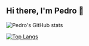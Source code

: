 ## Hi there, I'm Pedro 👋 

![Pedro's GitHub stats](https://github-readme-stats.vercel.app/api?username=anuraghazra&show_icons=true&theme=tokyonight)

 [![Top Langs](https://github-readme-stats.vercel.app/api/top-langs/?username=PedroMoreira-a22002701&layout=compacttrue&theme=tokyonight)](https://github.com/PedroMoreira-a22002701/github-readme-stats)

